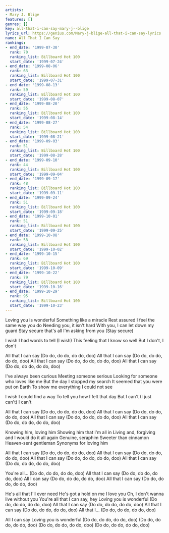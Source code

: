 ```yaml
---
artists:
- Mary J. Blige
features: []
genres: []
key: all-that-i-can-say-mary-j--blige
lyrics_url: https://genius.com/Mary-j-blige-all-that-i-can-say-lyrics
name: All That I Can Say
rankings:
- end_date: '1999-07-30'
  rank: 70
  ranking_list: Billboard Hot 100
  start_date: '1999-07-24'
- end_date: '1999-08-06'
  rank: 63
  ranking_list: Billboard Hot 100
  start_date: '1999-07-31'
- end_date: '1999-08-13'
  rank: 59
  ranking_list: Billboard Hot 100
  start_date: '1999-08-07'
- end_date: '1999-08-20'
  rank: 55
  ranking_list: Billboard Hot 100
  start_date: '1999-08-14'
- end_date: '1999-08-27'
  rank: 54
  ranking_list: Billboard Hot 100
  start_date: '1999-08-21'
- end_date: '1999-09-03'
  rank: 51
  ranking_list: Billboard Hot 100
  start_date: '1999-08-28'
- end_date: '1999-09-10'
  rank: 44
  ranking_list: Billboard Hot 100
  start_date: '1999-09-04'
- end_date: '1999-09-17'
  rank: 48
  ranking_list: Billboard Hot 100
  start_date: '1999-09-11'
- end_date: '1999-09-24'
  rank: 51
  ranking_list: Billboard Hot 100
  start_date: '1999-09-18'
- end_date: '1999-10-01'
  rank: 51
  ranking_list: Billboard Hot 100
  start_date: '1999-09-25'
- end_date: '1999-10-08'
  rank: 58
  ranking_list: Billboard Hot 100
  start_date: '1999-10-02'
- end_date: '1999-10-15'
  rank: 69
  ranking_list: Billboard Hot 100
  start_date: '1999-10-09'
- end_date: '1999-10-22'
  rank: 79
  ranking_list: Billboard Hot 100
  start_date: '1999-10-16'
- end_date: '1999-10-29'
  rank: 95
  ranking_list: Billboard Hot 100
  start_date: '1999-10-23'
---
```

Loving you is wonderful
Something like a miracle
Rest assured I feel the same way you do
Needing you, it isn't hard
With you, I can let down my guard
Stay secure that's all I'm asking from you
(Stay secure)


I wish I had words to tell (I wish)
This feeling that I know so well
But I don't, I don't


All that I can say
(Do do, do do, do do, doo)
All that I can say
(Do do, do do, do do, doo)
All that I can say
(Do do, do do, do do, doo)
All that I can say
(Do do, do do, do do, doo)


I've always been curious
Meeting someone serious
Looking for someone who loves like me
But the day I stopped my search
It seemed that you were put on Earth
To show me everything I could not see


I wish I could find a way
To tell you how I felt that day
But I can't (I just can't)
I can't


All that I can say
(Do do, do do, do do, doo)
All that I can say
(Do do, do do, do do, doo)
All that I can say
(Do do, do do, do do, doo)
All that I can say
(Do do, do do, do do, doo)


Knowing him, loving him
Showing him that I'm all in
Living and, forgiving and
I would do it all again
Genuine, seraphim
Sweeter than cinnamon
Heaven-sent gentleman
Synonyms for loving him


All that I can say
(Do do, do do, do do, doo)
All that I can say
(Do do, do do, do do, doo)
All that I can say
(Do do, do do, do do, doo)
All that I can say
(Do do, do do, do do, doo)


You're all...
(Do do, do do, do do, doo)
All that I can say
(Do do, do do, do do, doo)
All I can say
(Do do, do do, do do, doo)
All that I can say
(Do do, do do, do do, doo)


He's all that I'll ever need
He's got a hold on me
I love you
Oh, I don't wanna live without you
You're all that I can say, hey
Loving you is wonderful
(Do do, do do, do do, doo)
All that I can say
(Do do, do do, do do, doo)
All that I can say
(Do do, do do, do do, doo)
All that I...
(Do do, do do, do do, doo)

All I can say
Loving you is wonderful
(Do do, do do, do do, doo)
(Do do, do do, do do, doo)
(Do do, do do, do do, doo)
(Do do, do do, do do, doo)
